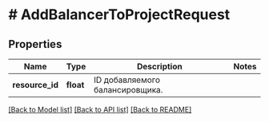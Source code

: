 # # AddBalancerToProjectRequest

## Properties

Name | Type | Description | Notes
------------ | ------------- | ------------- | -------------
**resource_id** | **float** | ID добавляемого балансировщика. |

[[Back to Model list]](../../README.md#models) [[Back to API list]](../../README.md#endpoints) [[Back to README]](../../README.md)
